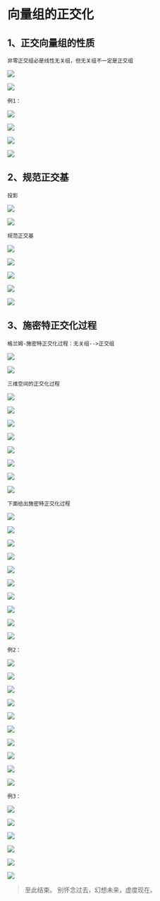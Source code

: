 # 向量组的正交化 #

## 1、正交向量组的性质 ##

	非零正交组必是线性无关组，但无关组不一定是正交组

![](images/045/20180405153400.png)

![](images/045/20180405153424.png)

	例1：

![](images/045/20180405153601.png)

![](images/045/20180405153644.png)

![](images/045/20180405153757.png)

![](images/045/20180405153942.png)

## 2、规范正交基 ##

	投影

![](images/045/20180405154635.png)

![](images/045/20180405154815.png)

	规范正交基

![](images/045/20180405155010.png)

![](images/045/20180405155236.png)

![](images/045/20180405155354.png)

![](images/045/20180405155544.png)

![](images/045/20180405155726.png)

## 3、施密特正交化过程 ##

	格兰姆-施密特正交化过程：无关组-->正交组

![](images/045/20180405155912.png)

![](images/045/20180405155937.png)

	三维空间的正交化过程

![](images/045/20180405160120.png)

![](images/045/20180405160216.png)

![](images/045/20180405160337.png)

![](images/045/20180405160504.png)

![](images/045/20180405160704.png)

![](images/045/20180405160915.png)

![](images/045/20180405161012.png)

![](images/045/20180405161252.png)

	下面给出施密特正交化过程

![](images/045/20180405161326.png)

![](images/045/20180405161421.png)

![](images/045/20180405161529.png)

![](images/045/20180405161624.png)

![](images/045/20180405161746.png)

![](images/045/20180405161919.png)

![](images/045/20180405161947.png)

![](images/045/20180405162035.png)

![](images/045/20180405162240.png)

![](images/045/20180405162333.png)

	例2：

![](images/045/20180405162417.png)

![](images/045/20180405162535.png)

![](images/045/20180405162631.png)

![](images/045/20180405162705.png)

![](images/045/20180405162745.png)

![](images/045/20180405162819.png)

![](images/045/20180405162907.png)

![](images/045/20180405162927.png)

![](images/045/20180405162948.png)

![](images/045/20180405163036.png)

	例3：

![](images/045/20180405163216.png)

![](images/045/20180405163303.png)

![](images/045/20180405163451.png)

![](images/045/20180405163521.png)

![](images/045/20180405163743.png)

![](images/045/20180405163906.png)

> 至此结束。 别怀念过去，幻想未来，虚度现在。